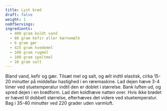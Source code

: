 ```yaml
---
title: Lyst brød
draft: false
weight: 1
noOfServings: 
ingredients:
  - 400 gram koldt vand
  - 80 gram kefir eller kærnemælk
  - 6 gram gær
  - 425 gram hvedemel
  - 100 gram rugmel
  - 100 gram speltmel
  - 10 gram salt
---
```


Bland vand, kefir og gær. Tilsæt mel og salt, og ælt indtil elastisk,
cirka 15-20 minutter på middellav hastighed i en røremaskine. Lad dejen
hæve 3-4 timer ved stuetemperatur indtil den er doblet i størrelse. Bank
luften ud, og spred dejen i en brødform. Lad den koldhæve natten over.
Hvis ikke brødet er hævet til dobbelt størrelse, efterhæves det videre
ved stuetemperatur. Bag i 35-40 minutter ved 220 grader uden varmluft.

